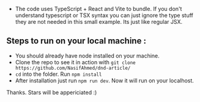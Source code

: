 

- The code uses TypeScript + React and Vite to bundle. If you don't understand typescript or TSX syntax you can just ignore the type stuff they are not needed in this small example. Its just like regular JSX.

## Steps to run on your local machine :
* You should already have node installed on your machine.
* Clone the repo to see it in action with ```git clone https://github.com/NasifAhmed/dnd-article/```
* `cd` into the folder. Run ```npm install```
* After installation just run ```npm run dev```. Now it will run on your localhost.

Thanks. Stars will be appericiated :)

